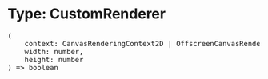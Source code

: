 # Type: CustomRenderer

<pre>
(
    context: CanvasRenderingContext2D | OffscreenCanvasRenderingContext2D,
    width: number,
    height: number
) => boolean
</pre>
